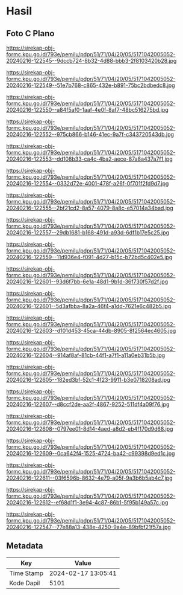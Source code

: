 # Hasil

## Foto C Plano

https://sirekap-obj-formc.kpu.go.id/793e/pemilu/pdpr/51/71/04/20/05/5171042005052-20240216-122545--9dccb724-8b32-4d88-bbb3-2f8103420b28.jpg

https://sirekap-obj-formc.kpu.go.id/793e/pemilu/pdpr/51/71/04/20/05/5171042005052-20240216-122549--51e7b768-c865-432e-b891-75bc2bdbedc8.jpg

https://sirekap-obj-formc.kpu.go.id/793e/pemilu/pdpr/51/71/04/20/05/5171042005052-20240216-122550--a84f5af0-1aaf-4e0f-8af7-48bc516275bd.jpg

https://sirekap-obj-formc.kpu.go.id/793e/pemilu/pdpr/51/71/04/20/05/5171042005052-20240216-122552--975cb866-b146-41ec-9a7f-c343720543db.jpg

https://sirekap-obj-formc.kpu.go.id/793e/pemilu/pdpr/51/71/04/20/05/5171042005052-20240216-122553--dd108b33-ca4c-4ba2-aece-87a8a437a7f1.jpg

https://sirekap-obj-formc.kpu.go.id/793e/pemilu/pdpr/51/71/04/20/05/5171042005052-20240216-122554--0332d72e-4001-478f-a26f-0f701f2fd9d7.jpg

https://sirekap-obj-formc.kpu.go.id/793e/pemilu/pdpr/51/71/04/20/05/5171042005052-20240216-122555--2bf21cd2-8a57-4079-8a8c-e57014a34bad.jpg

https://sirekap-obj-formc.kpu.go.id/793e/pemilu/pdpr/51/71/04/20/05/5171042005052-20240216-122557--29db1681-b168-491d-a93d-6df1b17e5c25.jpg

https://sirekap-obj-formc.kpu.go.id/793e/pemilu/pdpr/51/71/04/20/05/5171042005052-20240216-122559--11d936e4-f091-4d27-b15c-b72bd5c402e5.jpg

https://sirekap-obj-formc.kpu.go.id/793e/pemilu/pdpr/51/71/04/20/05/5171042005052-20240216-122601--93d6f7bb-6e1a-48d1-9b1d-36f730f57d2f.jpg

https://sirekap-obj-formc.kpu.go.id/793e/pemilu/pdpr/51/71/04/20/05/5171042005052-20240216-122601--5d3afbba-8a2a-46f4-a1dd-7621e6c482b5.jpg

https://sirekap-obj-formc.kpu.go.id/793e/pemilu/pdpr/51/71/04/20/05/5171042005052-20240216-122603--d101d453-45ca-44db-8905-8f2564ec4605.jpg

https://sirekap-obj-formc.kpu.go.id/793e/pemilu/pdpr/51/71/04/20/05/5171042005052-20240216-122604--914af8af-81cb-44f1-a7f1-a11a0eb31b5b.jpg

https://sirekap-obj-formc.kpu.go.id/793e/pemilu/pdpr/51/71/04/20/05/5171042005052-20240216-122605--182ed3bf-52c1-4f23-9911-b3e0718208ad.jpg

https://sirekap-obj-formc.kpu.go.id/793e/pemilu/pdpr/51/71/04/20/05/5171042005052-20240216-122607--d8ccf2de-aa2f-4867-9252-511df4a09f76.jpg

https://sirekap-obj-formc.kpu.go.id/793e/pemilu/pdpr/51/71/04/20/05/5171042005052-20240216-122608--0797ee01-8d14-4aed-a8d2-eb4f170d9d68.jpg

https://sirekap-obj-formc.kpu.go.id/793e/pemilu/pdpr/51/71/04/20/05/5171042005052-20240216-122609--0ca642f4-1525-4724-ba42-c99398d9ed1c.jpg

https://sirekap-obj-formc.kpu.go.id/793e/pemilu/pdpr/51/71/04/20/05/5171042005052-20240216-122611--03f6596b-8632-4e79-a05f-9a3b6b5ab4c7.jpg

https://sirekap-obj-formc.kpu.go.id/793e/pemilu/pdpr/51/71/04/20/05/5171042005052-20240216-122612--ef68d1f1-3e94-4c87-86b1-5f95b149a57c.jpg

https://sirekap-obj-formc.kpu.go.id/793e/pemilu/pdpr/51/71/04/20/05/5171042005052-20240216-122547--77e88a13-438e-4250-9a4e-89bfbf21f57a.jpg


## Metadata

| Key        | Value               |
| ---------- | ------------------- |
| Time Stamp | 2024-02-17 13:05:41 |
| Kode Dapil | 5101                |



